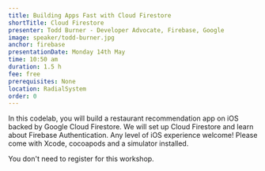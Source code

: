 ```yaml
---
title: Building Apps Fast with Cloud Firestore
shortTitle: Cloud Firestore
presenter: Todd Burner - Developer Advocate, Firebase, Google
image: speaker/todd-burner.jpg
anchor: firebase
presentationDate: Monday 14th May
time: 10:50 am
duration: 1.5 h
fee: free
prerequisites: None
location: RadialSystem
order: 0
---
```


In this codelab, you will build a restaurant recommendation app on iOS backed by Google Cloud Firestore. We will set up Cloud Firestore and learn about Firebase Authentication. Any level of iOS experience welcome! Please come with Xcode, cocoapods and a simulator installed.

You don't need to register for this workshop.